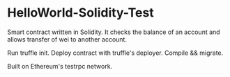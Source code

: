 # HelloWorld-Solidity-Test

Smart contract written in Solidity. It checks the balance of an account and allows transfer of wei to another account. 

Run truffle init.
Deploy contract with truffle's deployer.
Compile && migrate.

Built on Ethereum's testrpc network.
